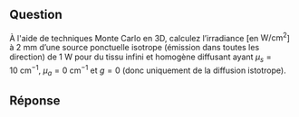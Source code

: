 ## Question

À l'aide de techniques Monte Carlo en 3D, calculez l’irradiance [en $\text{W/cm}^2$] à 2 mm d’une source ponctuelle isotrope (émission dans toutes les direction) de 1 W pour du tissu infini et homogène diffusant ayant $\mu_s = 10\ \text{cm}^{-1}$, $\mu_a = 0\ \text{cm}^{-1}$ et $g=0$ (donc uniquement de la diffusion istotrope).

## Réponse

